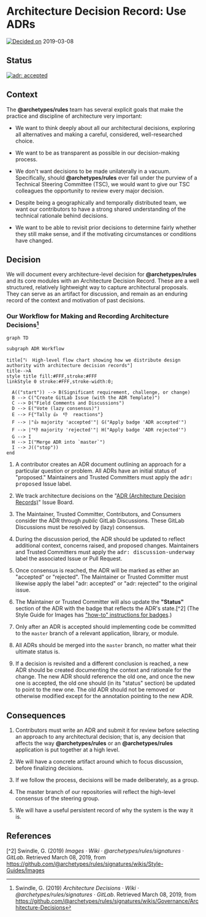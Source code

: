 # Architecture Decision Record: Use ADRs

[![Decided on][octicon-calendar]][adr-0001]
<time datetime="2019-03-08">2019-03-08</time>

## Status

[![adr: accepted][adr-accepted-badge]][adr-0001]

## Context

The **@archetypes/rules** team has several explicit goals that make the practice
and discipline of architecture very important:

-   We want to think deeply about all our architectural decisions, exploring all
    alternatives and making a careful, considered, well-researched choice.

-   We want to be as transparent as possible in our decision-making process.

-   We don't want decisions to be made unilaterally in a vacuum. Specifically,
    should **@archetypes/rules** ever fall under the purview of a Technical
    Steering Committee (TSC), we would want to give our TSC colleagues the
    opportunity to review every major decision.

-   Despite being a geographically and temporally distributed team, we want our
    contributors to have a strong shared understanding of the technical rationale
    behind decisions.

-   We want to be able to revisit prior decisions to determine fairly whether they
    still make sense, and if the motivating circumstances or conditions have
    changed.

## Decision

We will document every architecture-level decision for **@archetypes/rules** and
its core modules with an Architecture Decision Record. These are a well
structured, relatively lightweight way to capture architectural proposals. They
can serve as an artifact for discussion, and remain as an enduring record of the
context and motivation of past decisions.

### Our Workflow for Making and Recording Architecture Decisions[^1]

```mermaid
graph TD

subgraph ADR Workflow

title["ℹ️  High-level flow chart showing how we distribute design authority with architecture decision records"]
title-->A
style title fill:#FFF,stroke:#FFF
linkStyle 0 stroke:#FFF,stroke-width:0;

  A(("start")) --> B(Significant requirement, challenge, or change)
  B --> C("Create GitLab Issue (with the ADR Template)")
  C --> D("Field Comments and Discussions")
  D --> E("Vote (lazy consensus)")
  E --> F{"Tally 👍  👎  reactions"}
  F --> |"👍 majority 'accepted'"| G("Apply badge 'ADR accepted'")
  F --> |"👎 majority 'rejected'"| H("Apply badge 'ADR rejected'")
  G --> I
  H --> I("Merge ADR into `master`")
  I --> J(("stop"))
end
```

1.  A contributor creates an ADR document outlining an approach for a particular
    question or problem. All ADRs have an initial status of "proposed."
    Maintainers and Trusted Committers must apply the <kbd>adr: proposed</kbd>
    Issue label.

1.  We track architecture decisions on the "[ADR (Architecture Decision
    Records)][adr-issue-board]" Issue Board.

1.  The Maintainer, Trusted Committer, Contributors, and Consumers consider the
    ADR through _public_ GitLab Discussions. These GitLab Discussions must be
    resolved by (lazy) consensus.

1.  During the discussion period, the ADR should be updated to reflect
    additional context, concerns raised, and proposed changes. Maintainers and
    Trusted Committers must apply the <kbd>adr: discussion-underway</kbd> label
    the associated Issue or Pull Request.

1.  Once consensus is reached, the ADR will be marked as either an "accepted" or
    "rejected". The Maintainer or Trusted Committer must likewise apply the
    label "adr: accepted" or "adr: rejected" to the original issue.

1.  The Maintainer or Trusted Committer will also update the **"Status"**
    section of the ADR with the badge that reflects the ADR's state.[^2] \(The
    Style Guide for Images has
    ["how-to" instructions for badges](https://github.com/@archetypes/rules/signatures/wikis/Style-Guides/Images).)

1.  Only after an ADR is accepted should implementing code be committed to the
    `master` branch of a relevant application, library, or module.

1.  All ADRs should be merged into the `master` branch, no matter what their
    ultimate status is.

1.  If a decision is revisited and a different conclusion is reached, a new ADR
    should be created documenting the context and rationale for the change. The
    new ADR should reference the old one, and once the new one is accepted, the
    old one should (in its "status" section) be updated to point to the new one.
    The old ADR should not be removed or otherwise modified except for the
    annotation pointing to the new ADR.

## Consequences

1.  Contributors must write an ADR and submit it for review before selecting an
    approach to any architectural decision; that is, any decision that affects
    the way **@archetypes/rules** or an **@archetypes/rules** application is put
    together at a high level.

1.  We will have a concrete artifact around which to focus discussion, before
    finalizing decisions.

1.  If we follow the process, decisions will be made deliberately, as a group.

1.  The master branch of our repositories will reflect the high-level consensus
    of the steering group.

1.  We will have a useful persistent record of why the system is the way it is.

## References

[^1]: Swindle, G. (2019) _Architecture Decisions · Wiki ·
  @archetypes/rules/signatures · GitLab_. Retrieved March 08, 2019, from
  <https://github.com/@archetypes/rules/signatures/wikis/Governance/Architecture-Decisions>

[^2] Swindle, G. (2019) _Images · Wiki · @archetypes/rules/signatures · GitLab_.
  Retrieved March 08, 2019, from
  <https://github.com/@archetypes/rules/signatures/wikis/Style-Guides/Images>

<!-- Do not remove this line or anything under it. -->

[adr-0001]: docs/adr/adr-0001-architecture-decision-record-use-adrs.md

[adr-issue-board]: https://github.com/@archetypes/rules/signatures/boards/980468?&label_name[]=type%3A%20adr

[adr-accepted-badge]: https://flat.badgen.net/badge/ADR/accepted/44AD8E

[adr-proposed-badge]: https://flat.badgen.net/badge/ADR/proposed/AC900D

[adr-rejected-badge]: https://flat.badgen.net/badge/ADR/rejected/D9534F

[adr-deprecated-badge]: https://flat.badgen.net/badge/ADR/deprecated/7F8C8D

<!-- Octicon image definition list -->

[octicon-calendar]: https://cdnjs.cloudflare.com/ajax/libs/octicons/8.5.0/svg/calendar.svg
